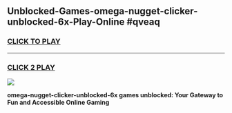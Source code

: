 
## Unblocked-Games-omega-nugget-clicker-unblocked-6x-Play-Online #qveaq
<h3>
<a href="https://news.freeplayer.one?title=omega-nugget-clicker-unblocked-6x&ref=3">CLICK TO PLAY</a></h3>
<hr>

<h3>
<a href="https://news.freeplayer.one?title=omega-nugget-clicker-unblocked-6x&ref=3">CLICK 2 PLAY</a>
  
</h3>

<a href="https://news.freeplayer.one?title=omega-nugget-clicker-unblocked-6x&ref=3"><img src="https://clearcache.store/games.png"></a>


**omega-nugget-clicker-unblocked-6x games unblocked: Your Gateway to Fun and Accessible Online Gaming**
